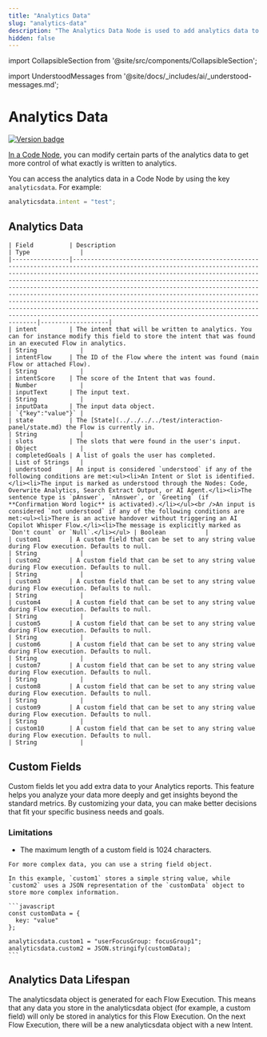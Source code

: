 ```yaml
---
title: "Analytics Data"
slug: "analytics-data"
description: "The Analytics Data Node is used to add analytics data to the Contact Profile."
hidden: false
---
```

import CollapsibleSection from '@site/src/components/CollapsibleSection';


import UnderstoodMessages from '@site/docs/_includes/ai/_understood-messages.md';

# Analytics Data

<a href="../../../../../release-notes/4.90.md" /><img src="https://img.shields.io/badge/Updated in-v4.90-blue.svg" alt="Version badge" />

In a [Code Node](overview.md), you can modify certain parts of the analytics data to get more control of what exactly is written to analytics.

You can access the analytics data in a Code Node by using the key `analyticsdata`. For example:

```javascript
analyticsdata.intent = "test";
``` 

## Analytics Data

<UnderstoodMessages />

<CollapsibleSection title="Analytics Data Fields">

    | Field          | Description                                                                                                                                                                                                                                                                                                                                                                                                                                                                                                                                                                                                                                | Type              |
    |----------------|--------------------------------------------------------------------------------------------------------------------------------------------------------------------------------------------------------------------------------------------------------------------------------------------------------------------------------------------------------------------------------------------------------------------------------------------------------------------------------------------------------------------------------------------------------------------------------------------------------------------------------------------|-------------------|
    | intent         | The intent that will be written to analytics. You can for instance modify this field to store the intent that was found in an executed Flow in analytics.                                                                                                                                                                                                                                                                                                                                                                                                                                                                                  | String            |
    | intentFlow     | The ID of the Flow where the intent was found (main Flow or attached Flow).                                                                                                                                                                                                                                                                                                                                                                                                                                                                                                                                                                | String            |
    | intentScore    | The score of the Intent that was found.                                                                                                                                                                                                                                                                                                                                                                                                                                                                                                                                                                                                    | Number            |
    | inputText      | The input text.                                                                                                                                                                                                                                                                                                                                                                                                                                                                                                                                                                                                                            | String            |
    | inputData      | The input data object.                                                                                                                                                                                                                                                                                                                                                                                                                                                                                                                                                                                                                     | `{"key":"value"}` |
    | state          | The [State](../../../../test/interaction-panel/state.md) the Flow is currently in.                                                                                                                                                                                                                                                                                                                                                                                                                                                                                                                                                         | String            |
    | slots          | The slots that were found in the user's input.                                                                                                                                                                                                                                                                                                                                                                                                                                                                                                                                                                                             | Object            |
    | completedGoals | A list of goals the user has completed.                                                                                                                                                                                                                                                                                                                                                                                                                                                                                                                                                                                                    | List of Strings   |
    | understood     | An input is considered `understood` if any of the following conditions are met:<ul><li>An Intent or Slot is identified.</li><li>The input is marked as understood through the Nodes: Code, Overwrite Analytics, Search Extract Output, or AI Agent.</li><li>The sentence type is `pAnswer`, `nAnswer`, or `Greeting` (if **Confirmation Word logic** is activated).</li></ul><br />An input is considered `not understood` if any of the following conditions are met:<ul><li>There is an active handover without triggering an AI Copilot Whisper Flow.</li><li>The message is explicitly marked as `Don't count` or `Null`.</li></ul> | Boolean           |
    | custom1        | A custom field that can be set to any string value during Flow execution. Defaults to null.                                                                                                                                                                                                                                                                                                                                                                                                                                                                                                                                                | String            |
    | custom2        | A custom field that can be set to any string value during Flow execution. Defaults to null.                                                                                                                                                                                                                                                                                                                                                                                                                                                                                                                                                | String            |
    | custom3        | A custom field that can be set to any string value during Flow execution. Defaults to null.                                                                                                                                                                                                                                                                                                                                                                                                                                                                                                                                                | String            |
    | custom4        | A custom field that can be set to any string value during Flow execution. Defaults to null.                                                                                                                                                                                                                                                                                                                                                                                                                                                                                                                                                | String            |
    | custom5        | A custom field that can be set to any string value during Flow execution. Defaults to null.                                                                                                                                                                                                                                                                                                                                                                                                                                                                                                                                                | String            |
    | custom6        | A custom field that can be set to any string value during Flow execution. Defaults to null.                                                                                                                                                                                                                                                                                                                                                                                                                                                                                                                                                | String            |
    | custom7        | A custom field that can be set to any string value during Flow execution. Defaults to null.                                                                                                                                                                                                                                                                                                                                                                                                                                                                                                                                                | String            |
    | custom8        | A custom field that can be set to any string value during Flow execution. Defaults to null.                                                                                                                                                                                                                                                                                                                                                                                                                                                                                                                                                | String            |
    | custom9        | A custom field that can be set to any string value during Flow execution. Defaults to null.                                                                                                                                                                                                                                                                                                                                                                                                                                                                                                                                                | String            |
    | custom10       | A custom field that can be set to any string value during Flow execution. Defaults to null.                                                                                                                                                                                                                                                                                                                                                                                                                                                                                                                                                | String            |

</CollapsibleSection>


## Custom Fields

Custom fields let you add extra data to your Analytics reports. 
This feature helps you analyze your data more deeply and get insights beyond the standard metrics. By customizing your data, you can make better decisions that fit your specific business needs and goals.

### Limitations

- The maximum length of a custom field is 1024 characters.

<CollapsibleSection title="Store Complex Custom Data">

    For more complex data, you can use a string field object. 
    
    In this example, `custom1` stores a simple string value, while `custom2` uses a JSON representation of the `customData` object to store more complex information.
    
    ```javascript
    const customData = {
      key: "value"
    };
    
    analyticsdata.custom1 = "userFocusGroup: focusGroup1";
    analyticsdata.custom2 = JSON.stringify(customData);
    ```
    

</CollapsibleSection>


## Analytics Data Lifespan

The analyticsdata object is generated for each Flow Execution.
This means that any data you store in the analyticsdata object
(for example, a custom field) will only be stored in analytics for this Flow Execution.
On the next Flow Execution, there will be a new analyticsdata object with a new Intent.
